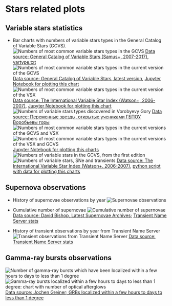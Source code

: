 # Stars related plots

## Variable stars statistics

* Bar charts with numbers of variable stars types in the General Catalog of Variable Stars (GCVS).
![Numbers of most common variable stars types in the GCVS](./gcvs_types_distribution-combined-sorted.svg "Numbers of most common variable stars types in the GCVS")
[Data source: General Catalog of Variable Stars (Samus+, 2007-2017), vartype.txt](https://cdsarc.cds.unistra.fr/ftp/B/gcvs/vartype.txt)
![Numbers of most common variable stars types in the current version of the GCVS](./gcvs_types_distribution-combined-sorted-latest+.png "Numbers of most common variable stars types in the current version of the GCVS with stars belongs to several types of variability")
[Data source: General Catalog of Variable Stars, latest version](http://www.sai.msu.su/gcvs/gcvs/gcvs5/gcvs5.txt),
[Jupyter Notebook for plotting this chart](../../src/astrodata/stars/plot_gcvs_types_chart_latest.ipynb)
![Numbers of most common variable stars types in the current version of the VSX](./vsx_types_distribution-combined-sorted-latest+.png "Numbers of most common variable stars types in the current version of the VSX with stars belongs to several types of variability")
[Data source: The International Variable Star Index (Watson+, 2006-2007)](https://cdsarc.cds.unistra.fr/viz-bin/cat/B/vsx),
[Jupyter Notebook for plotting this chart](../../src/astrodata/stars/plot_vsx_types_chart_latest.ipynb)
![Numbers of variable stars types discovered in Vorobyevy Gory](./vg_types_distribution-sorted-latest+.png "Numbers of variable stars types discovered in Vorobyevy Gory")
[Data source: Переменные звезды, открытые учениками ГБПОУ Воробьевы горы](https://caiko.mdp-project.ru/variability/)
![Numbers of most common variable stars types in the current versions of the GCVS and VSX](./var_types_distribution-gcvs-sorted.png "Numbers of most common variable stars types in the current versions of the GCVS and VSX")
![Numbers of most common variable stars types in the current versions of the VSX and GCVS](./var_types_distribution-vsx-sorted.png "Numbers of most common variable stars types in the current versions of the VSX and GCVS")
[Jupyter Notebook for plotting this charts](../../src/astrodata/stars/plot_variable_stars_types_grouped_chart.ipynb)
![Numbers of variable stars in the GCVS, from the first edition](./gcvs-variable-stars-count.svg "Numbers of variable stars in the GCVS, from the first edition")
![Numbers of variable stars, SNe and transients](./variable-stars-count-graph.svg "Numbers of variable stars (VSX and GCVS), SNe and transients")
[Data source: The International Variable Star Index (Watson+, 2006-2007)](https://cdsarc.u-strasbg.fr/ftp/B/vsx/ReadMe),
[python script with data for plotting this charts](../../src/astrodata/stars/plot_variable_stars_counts.py)

## Supernova observations

* History of supernovae observations by year
![Supernovae observations](./sne_stats_bar_chart.svg "Supernovae observations")
* Cumulative number of supernovae
![Cumulative number of supernovae](./sne_transients_total_number_log_plot.svg "Cumulative number of supernovae")
[Data source: David Bishop, Latest Supernovae Archives](https://www.rochesterastronomy.org/snimages/archives.html);
[Transient Name Server stats](https://www.wis-tns.org/stats-maps)

* History of transient observations by year from Transient Name Server
![Transient observations from Transient Name Server](./transient_stats_bar_chart.svg "Transient observations from Transient Name Server")
[Data source: Transient Name Server stats](https://www.wis-tns.org/stats-maps)

## Gamma-ray bursts observations

![Number of gamma-ray bursts which have been localized within a few hours to days to less than 1 degree](./grbs_total_number_plot.png "Number of gamma-ray bursts which have been localized within a few hours to days to less than 1 degree")
![Gamma-ray bursts localized within a few hours to days to less than 1 degree: chart with number of optical afterglows](./grbs_stats_bar_chart.svg "Gamma-ray bursts localized within a few hours to days to less than 1 degree: chart with number of optical afterglows")
[Data source: Jochen Greiner; GRBs localized within a few hours to days to less than 1 degree](https://www.mpe.mpg.de/~jcg/grbgen.html)
